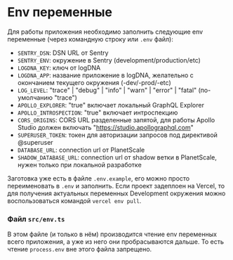 # Env переменные

Для работы приложения необходимо заполнить следующие env переменные (через командную строку или `.env` файл):
- `SENTRY_DSN`: DSN URL от Sentry
- `SENTRY_ENV`: окружение в Sentry (development/production/etc)
- `LOGDNA_KEY`: ключ от logDNA
- `LOGDNA_APP`: название приложение в logDNA, желательно с окончанием текущего окружения (-dev/-prod/-etc)
- `LOG_LEVEL`: "trace" | "debug" | "info" | "warn" | "error" | "fatal" (по-умолчанию "trace")
- `APOLLO_EXPLORER`: "true" включает локальный GraphQL Explorer
- `APOLLO_INTROSPECTION`: "true" включает интроспекцию
- `CORS_ORIGINS`: CORS URL разделенные запятой, для работы Apollo Studio должен включать "https://studio.apollographql.com"
- `SUPERUSER_TOKEN`: токен для авторизации запросов под директивой @superuser
- `DATABASE_URL`: connection url от PlanetScale
- `SHADOW_DATABASE_URL`: connection url от shadow ветки в PlanetScale, нужен только при локальной разработке

Заготовка уже есть в файле `.env.example`, его можно просто переименовать в `.env` и заполнить. Если проект задеплоен на Vercel, то для получения актуальных переменных Development окружения можно воспользоваться командой `vercel env pull`.

### Файл `src/env.ts`

В этом файле (и только в нём) производится чтение env переменных всего приложения, а уже из него они пробрасываются дальше. То есть чтение `process.env` вне этого файла запрещено.